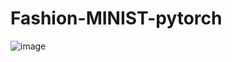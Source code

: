 # Fashion-MINIST-pytorch





![image](https://user-images.githubusercontent.com/41579863/58714620-b5f39d80-83e2-11e9-8214-7f7fd6c7b901.png)
